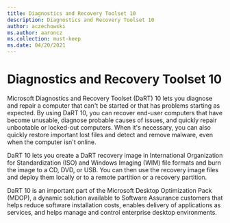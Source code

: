 ```yaml
---
title: Diagnostics and Recovery Toolset 10
description: Diagnostics and Recovery Toolset 10
author: aczechowski
ms.author: aaroncz
ms.collection: must-keep
ms.date: 04/20/2021
---
```


# Diagnostics and Recovery Toolset 10

Microsoft Diagnostics and Recovery Toolset (DaRT) 10 lets you diagnose and repair a computer that can't be started or that has problems starting as expected. By using DaRT 10, you can recover end-user computers that have become unusable, diagnose probable causes of issues, and quickly repair unbootable or locked-out computers. When it's necessary, you can also quickly restore important lost files and detect and remove malware, even when the computer isn't online.

DaRT 10 lets you create a DaRT recovery image in International Organization for Standardization (ISO) and Windows Imaging (WIM) file formats and burn the image to a CD, DVD, or USB. You can then use the recovery image files and deploy them locally or to a remote partition or a recovery partition.

DaRT 10 is an important part of the Microsoft Desktop Optimization Pack (MDOP), a dynamic solution available to Software Assurance customers that helps reduce software installation costs, enables delivery of applications as services, and helps manage and control enterprise desktop environments.
